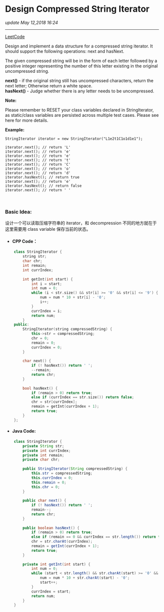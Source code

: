 # Design Compressed String Iterator
_update May 12,2018 16:24_

---
[LeetCode](https://leetcode.com/problems/design-compressed-string-iterator/description/)

Design and implement a data structure for a compressed string iterator. It should support the following operations: next and hasNext.

The given compressed string will be in the form of each letter followed by a positive integer representing the number of this letter existing in the original uncompressed string.

**next()** - if the original string still has uncompressed characters, return the next letter; Otherwise return a white space.  
**hasNext()** - Judge whether there is any letter needs to be uncompressed.

**Note:**

Please remember to RESET your class variables declared in StringIterator, as static/class variables are persisted across multiple test cases. Please see here for more details.

**Example:**

    StringIterator iterator = new StringIterator("L1e2t1C1o1d1e1");
    
    iterator.next(); // return 'L'
    iterator.next(); // return 'e'
    iterator.next(); // return 'e'
    iterator.next(); // return 't'
    iterator.next(); // return 'C'
    iterator.next(); // return 'o'
    iterator.next(); // return 'd'
    iterator.hasNext(); // return true
    iterator.next(); // return 'e'
    iterator.hasNext(); // return false
    iterator.next(); // return ' '
    
<br>

### Basic Idea:
设计一个可以读取压缩字符串的 iterator，和 decompression 不同的地方就在于这里需要用 class variable 保存当前的状态。

* #### CPP Code：
```cpp
    class StringIterator {
        string str;
        char chr;
        int remain;
        int currIndex;
        
        int getInt(int start) {
            int i = start;
            int num = 0;
            while (i < str.size() && str[i] >= '0' && str[i] <= '9') {
                num = num * 10 + str[i] - '0';
                i++;
            }
            currIndex = i;
            return num;
        }
    public:
        StringIterator(string compressedString) {
            this->str = compressedString;
            chr = 0;
            remain = 0;
            currIndex = 0;
        }
        
        char next() {
            if (! hasNext()) return ' ';
            --remain;
            return chr;
        }
        
        bool hasNext() {
            if (remain > 0) return true;
            else if (currIndex == str.size()) return false;
            chr = str[currIndex];
            remain = getInt(currIndex + 1);
            return true;
        }
    };
```

* #### Java Code:
```java
    class StringIterator {
        private String str;
        private int currIndex;
        private int remain;
        private char chr;
            
        public StringIterator(String compressedString) {
            this.str = compressedString;
            this.currIndex = 0;
            this.remain = 0;
            this.chr = 0;
        }
        
        public char next() {
            if (! hasNext()) return ' ';
            remain--;
            return chr;
        }
        
        public boolean hasNext() {
            if (remain > 0) return true;
            else if (remain == 0 && currIndex == str.length()) return false;
            chr = str.charAt(currIndex);
            remain = getInt(currIndex + 1);
            return true;
        }
        
        private int getInt(int start) {
            int num = 0;
            while (start < str.length() && str.charAt(start) >= '0' && str.charAt(start) <= '9') {
                num = num * 10 + str.charAt(start) - '0';
                start++;
            }
            currIndex = start;
            return num;
        }
    }
```